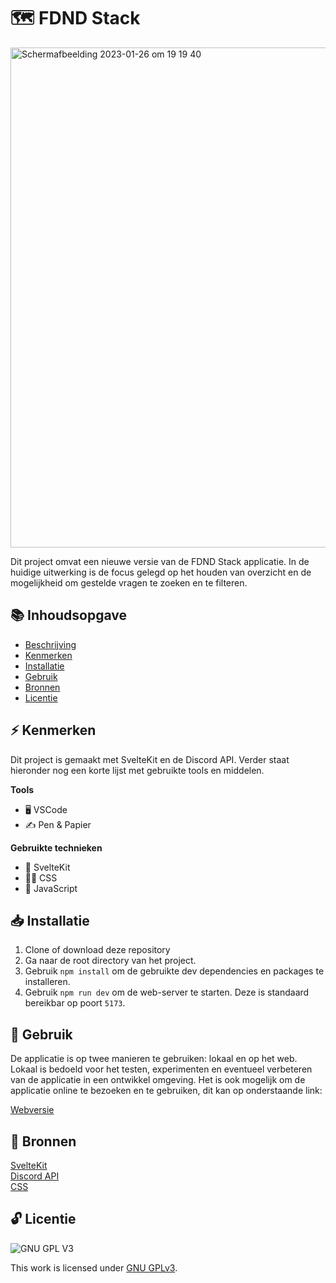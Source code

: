# 🗺 FDND Stack

<img width="800" alt="Scherm­afbeelding 2023-01-26 om 19 19 40" src="https://user-images.githubusercontent.com/45170095/214917612-53477b69-4f08-4db7-9a61-41f51b06079c.png">

Dit project omvat een nieuwe versie van de FDND Stack applicatie. In de huidige uitwerking is de focus gelegd op het houden van overzicht en de mogelijkheid om gestelde vragen te zoeken en te filteren.

## 📚 Inhoudsopgave
 * [Beschrijving](#beschrijving)
 * [Kenmerken](#kenmerken)
 * [Installatie](#installatie)
 * [Gebruik](#gebruik)
 * [Bronnen](#bronnen)
 * [Licentie](#licentie)

## ⚡ Kenmerken

Dit project is gemaakt met SvelteKit en de Discord API. Verder staat hieronder nog een korte lijst met gebruikte tools en middelen.

**Tools**

- 🖥️ VSCode
- ✍ Pen & Papier

**Gebruikte technieken**

- 🚀 SvelteKit
- 💅🏼 CSS
- 💯 JavaScript

## 📥 Installatie

1. Clone of download deze repository
2. Ga naar de root directory van het project.
3. Gebruik `npm install` om de gebruikte dev dependencies en packages te installeren.
4. Gebruik `npm run dev` om de web-server te starten. Deze is standaard bereikbar op poort `5173`.

## 🔨 Gebruik

De applicatie is op twee manieren te gebruiken: lokaal en op het web. Lokaal is bedoeld voor het testen, experimenten en eventueel verbeteren van de applicatie in een ontwikkel omgeving. Het is ook mogelijk om de applicatie online te bezoeken en te gebruiken, dit kan op onderstaande link:

[Webversie](https://lets-jam-webapplicatie.vercel.app/)

## 📖 Bronnen

[SvelteKit](https://kit.svelte.dev/)
<br>
[Discord API](https://discord.com/developers/docs/intro)
<br>
[CSS](https://developer.mozilla.org/en-US/docs/Web/CSS)

## 🔓 Licentie

![GNU GPL V3](https://www.gnu.org/graphics/gplv3-127x51.png)

This work is licensed under [GNU GPLv3](./LICENSE).
